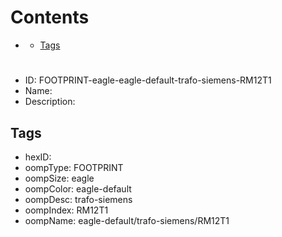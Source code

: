 



Contents
========

* [](#)
	* [Tags](#tags)

# 

- ID: FOOTPRINT-eagle-eagle-default-trafo-siemens-RM12T1
- Name: 
- Description: 

## Tags

- hexID: 
- oompType: FOOTPRINT
- oompSize: eagle
- oompColor: eagle-default
- oompDesc: trafo-siemens
- oompIndex: RM12T1
- oompName: eagle-default/trafo-siemens/RM12T1
